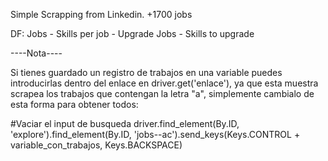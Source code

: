 Simple Scrapping from Linkedin. +1700 jobs

DF: Jobs - Skills per job - Upgrade Jobs - Skills to upgrade




----Nota----

Si tienes guardado un registro de trabajos en una variable puedes introducirlas dentro del enlace en driver.get('enlace'), ya que esta muestra scrapea los trabajos que contengan la letra "a", simplemente cambialo de esta forma para obtener todos:

 #Vaciar el input de busqueda
 driver.find_element(By.ID, 'explore').find_element(By.ID, 'jobs--ac').send_keys(Keys.CONTROL + variable_con_trabajos, Keys.BACKSPACE)
